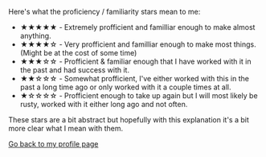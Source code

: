 Here's what the proficiency / familiarity stars mean to me:

  - ★★★★★ - Extremely profficient and familliar enough to make almost anything.
  - ★★★★☆ - Very profficient and familliar enough to make most things. (Might be at the cost of some time)
  - ★★★☆☆ - Profficient & familiar enough that I have worked with it in the past and had success with it.  
  - ★★☆☆☆ - Somewhat profficient, I've either worked with this in the past a long time ago or only worked with it a couple times at all.
  - ★☆☆☆☆ - Profficient enough to take up again but I will most likely be rusty, worked with it either long ago and not often.

These stars are a bit abstract but hopefully with this explanation it's a bit more clear what I mean with them.


[Go back to my profile page](https://github.com/jdderks)